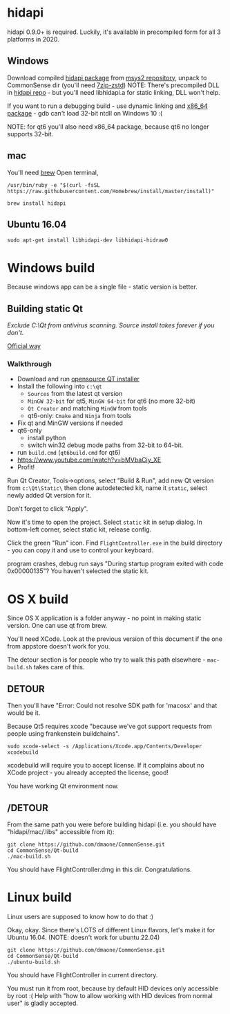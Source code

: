 # hidapi
hidapi 0.9.0+ is required. Luckily, it's available in precompiled form for all 3 platforms in 2020.

## Windows
Download compiled [hidapi package](https://mirror.msys2.org/mingw/mingw32/mingw-w64-i686-hidapi-0.13.1-2-any.pkg.tar.zst) from [msys2 repository](https://packages.msys2.org/package/mingw-w64-i686-hidapi?repo=mingw32), unpack to CommonSense dir (you'll need [7zip-zstd](https://github.com/mcmilk/7-Zip-zstd/releases))
NOTE: There's precompiled DLL in [hidapi repo](https://github.com/libusb/hidapi/releases) - but you'll need libhidapi.a for static linking, DLL won't help.

If you want to run a debugging build - use dynamic linking and [x86_64 package](https://mirror.msys2.org/mingw/mingw64/mingw-w64-x86_64-hidapi-0.13.1-2-any.pkg.tar.zst) - gdb can't load 32-bit ntdll on Windows 10 :(

NOTE: for qt6 you'll also need x86_64 package, because qt6 no longer supports 32-bit.

## mac
You'll need [brew](https://brew.sh)
Open terminal,
```
/usr/bin/ruby -e "$(curl -fsSL https://raw.githubusercontent.com/Homebrew/install/master/install)"

brew install hidapi
```


## Ubuntu 16.04
```
sudo apt-get install libhidapi-dev libhidapi-hidraw0
```

# Windows build

Because windows app can be a single file - static version is better.
## Building static Qt

*Exclude C:\Qt from antivirus scanning. Source install takes forever if you don't.*

[Official way](https://wiki.qt.io/Building_a_static_Qt_for_Windows_using_MinGW)

### Walkthrough
* Download and run [opensource QT installer](https://www.qt.io/download-open-source)
* Install the following into `c:\qt`
  * `Sources` from the latest qt version
  * `MinGW 32-bit` for qt5, `MinGW 64-bit` for qt6 (no more 32-bit)
  * `Qt Creator` and matching `MinGW` from tools
  * qt6-only: `Cmake` and `Ninja` from tools
* Fix qt and MinGW versions if needed
* qt6-only
  * install python
  * switch win32 debug mode paths from 32-bit to 64-bit.
* run `build.cmd` (`qt6build.cmd` for qt6)
* https://www.youtube.com/watch?v=bMVbaCiy_XE
* Profit!

Run Qt Creator, Tools->options, select "Build & Run", add new Qt version from `c:\Qt\Static\`
then clone autodetected kit, name it `static`, select newly added Qt version for it.

Don't forget to click "Apply".

Now it's time to open the project. Select `static` kit in setup dialog. In bottom-left corner, select static kit, release config.

Click the green "Run" icon. Find `FlightController.exe` in the build directory - you can copy it and use to control your keyboard.

program crashes, debug run says "During startup program exited with code 0x00000135"? You haven't selected the static kit.


# OS X build
Since OS X application is a folder anyway - no point in making static version. One can use qt from brew.

You'll need XCode. Look at the previous version of this document if the one from appstore doesn't work for you.

The detour section is for people who try to walk this path elsewhere - `mac-build.sh` takes care of this.

## DETOUR
Then you'll have "Error: Could not resolve SDK path for 'macosx' and that would be it.

Because Qt5 requires xcode "because we've got support requests from people using frankenstein buildchains".

```
sudo xcode-select -s /Applications/Xcode.app/Contents/Developer
xcodebuild
```
xcodebuild will require you to accept license. If it complains about no XCode project - you already accepted the license, good!

You have working Qt environment now.

## /DETOUR

From the same path you were before building hidapi (i.e. you should have "hidapi/mac/.libs" accessible from it):
```
git clone https://github.com/dmaone/CommonSense.git
cd CommonSense/Qt-build
./mac-build.sh
```
You should have FlightController.dmg in this dir. Congratulations.

# Linux build
Linux users are supposed to know how to do that :)

Okay, okay. Since there's LOTS of different Linux flavors, let's make it for Ubuntu 16.04. (NOTE: doesn't work for ubuntu 22.04)

```
git clone https://github.com/dmaone/CommonSense.git
cd CommonSense/Qt-build
./ubuntu-build.sh
```
You should have FlightController in current directory.

You must run it from root, because by default HID devices only accessible by root :(
Help with "how to allow working with HID devices from normal user" is gladly accepted.
